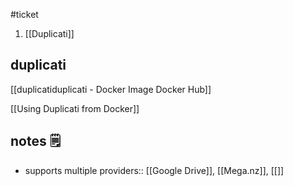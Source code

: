 #ticket 

1. [[Duplicati]]

## duplicati

[[duplicatiduplicati - Docker Image  Docker Hub]]

[[Using Duplicati from Docker]]

## notes 🗒

- supports multiple providers:: [[Google Drive]], [[Mega.nz]], [[]]
